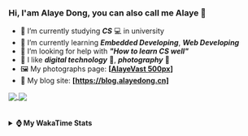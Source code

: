 ### Hi, **I'am Alaye Dong**, you can also call me **Alaye** 👋

- 📖 I’m currently studying ***CS*** 💻 in university
- 🌱 I’m currently learning ***Embedded Developing***, ***Web Developing***
- 🤔 I’m looking for help with ***"How to learn CS well"***
- 🤩 I like ***digital technology*** 📱, ***photography*** 📸
- 🖼️ My photographs page: **[[AlayeVast 500px](https://500px.com.cn/AlayeVast)]**
- 📰 My blog site: **[https://blog.alayedong.cn]**

<!--
[![Alaye's GitHub stats](https://github-readme-stats.vercel.app/api?username=Alaye-Dong&custom_title=Alaye%20Dong`s%20GitHub%20stats&show_icons=true&rank_icon=percentile&theme=transparent&include_all_commits=true&count_private=true)](https://github.com/anuraghazra/github-readme-stats) 
[![Top Langs](https://github-readme-stats.vercel.app/api/top-langs/?username=Alaye-Dong\&layout=compact&theme=transparent)](https://github.com/anuraghazra/github-readme-stats)
-->
<a href="https://github.com/anuraghazra/github-readme-stats">
  <img height=200 align="center" src="https://github-readme-stats.vercel.app/api?username=Alaye-Dong&custom_title=Alaye%20Dong`s%20GitHub%20stats&show_icons=true&rank_icon=percentile&theme=transparent&include_all_commits=true&count_private=true" />
</a>
<a href="https://github.com/anuraghazra/convoychat">
  <img height=200 align="center" src="https://github-readme-stats.vercel.app/api/top-langs/?username=Alaye-Dong&layout=compact&theme=transparent&include_all_commits=true&count_private=true&langs_count=8&card_width=300" />
</a>

<br />
<br />

<div style="display:none"> 
  <img src="https://visitor-badge.laobi.icu/badge?page_id=Alaye-Dong.Alaye-Dong"/>
</div>
<br />

<details>	
  <summary><b> ⌚ My WakaTime Stats </b></summary>

<br />

<!--START_SECTION:waka-->
![Code Time](http://img.shields.io/badge/Code%20Time-426%20hrs%2032%20mins-blue)

![Profile Views](http://img.shields.io/badge/Profile%20Views-0-blue)

![Lines of code](https://img.shields.io/badge/From%20Hello%20World%20I%27ve%20Written-1.2%20million%20lines%20of%20code-blue)

**🐱 My GitHub Data** 

> 📦 262.6 kB Used in GitHub's Storage 
 > 
> 🚫 Not Opted to Hire
 > 
> 📜 27 Public Repositories 
 > 
> 🔑 5 Private Repositories 
 > 
**I'm a Night 🦉** 

```text
🌞 Morning                103 commits         ██░░░░░░░░░░░░░░░░░░░░░░░   07.31 % 
🌆 Daytime                438 commits         ████████░░░░░░░░░░░░░░░░░   31.09 % 
🌃 Evening                595 commits         ███████████░░░░░░░░░░░░░░   42.23 % 
🌙 Night                  273 commits         █████░░░░░░░░░░░░░░░░░░░░   19.38 % 
```
📅 **I'm Most Productive on Thursday** 

```text
Monday                   240 commits         ████░░░░░░░░░░░░░░░░░░░░░   17.03 % 
Tuesday                  168 commits         ███░░░░░░░░░░░░░░░░░░░░░░   11.92 % 
Wednesday                166 commits         ███░░░░░░░░░░░░░░░░░░░░░░   11.78 % 
Thursday                 241 commits         ████░░░░░░░░░░░░░░░░░░░░░   17.10 % 
Friday                   199 commits         ████░░░░░░░░░░░░░░░░░░░░░   14.12 % 
Saturday                 160 commits         ███░░░░░░░░░░░░░░░░░░░░░░   11.36 % 
Sunday                   235 commits         ████░░░░░░░░░░░░░░░░░░░░░   16.68 % 
```


📊 **This Week I Spent My Time On** 

```text
💬 Programming Languages: 
Python                   7 hrs 45 mins       ██████████████░░░░░░░░░░░   56.93 % 
Java                     2 hrs 33 mins       █████░░░░░░░░░░░░░░░░░░░░   18.74 % 
Jupyter                  1 hr 4 mins         ██░░░░░░░░░░░░░░░░░░░░░░░   07.87 % 
YAML                     46 mins             █░░░░░░░░░░░░░░░░░░░░░░░░   05.75 % 
SQL                      25 mins             █░░░░░░░░░░░░░░░░░░░░░░░░   03.14 % 

🔥 Editors: 
PyCharm                  9 hrs 14 mins       █████████████████░░░░░░░░   67.87 % 
IntelliJ IDEA            4 hrs 15 mins       ████████░░░░░░░░░░░░░░░░░   31.23 % 
VS Code                  7 mins              ░░░░░░░░░░░░░░░░░░░░░░░░░   00.90 % 

🐱‍💻 Projects: 
exp1BigDataSpider        7 hrs 27 mins       ██████████████░░░░░░░░░░░   54.70 % 
spring-annotation-0319   2 hrs 21 mins       ████░░░░░░░░░░░░░░░░░░░░░   17.29 % 
intelli-agrihub-ruoyi-bac1 hr 11 mins        ██░░░░░░░░░░░░░░░░░░░░░░░   08.76 % 
dataClearingDemo         1 hr 8 mins         ██░░░░░░░░░░░░░░░░░░░░░░░   08.32 % 
big-event                32 mins             █░░░░░░░░░░░░░░░░░░░░░░░░   03.94 % 
```

**I Mostly Code in C** 

```text
TypeScript               6 repos             █████░░░░░░░░░░░░░░░░░░░░   18.75 % 
Java                     4 repos             ███░░░░░░░░░░░░░░░░░░░░░░   12.50 % 
JavaScript               3 repos             ██░░░░░░░░░░░░░░░░░░░░░░░   09.38 % 
Python                   2 repos             ██░░░░░░░░░░░░░░░░░░░░░░░   06.25 % 
CSS                      1 repo              █░░░░░░░░░░░░░░░░░░░░░░░░   03.12 % 
```



**Timeline**

![Lines of Code chart](https://raw.githubusercontent.com/Alaye-Dong/Alaye-Dong/main/assets/bar_graph.png)


 Last Updated on 24/03/2025 18:48:31 UTC
<!--END_SECTION:waka-->

</details>
